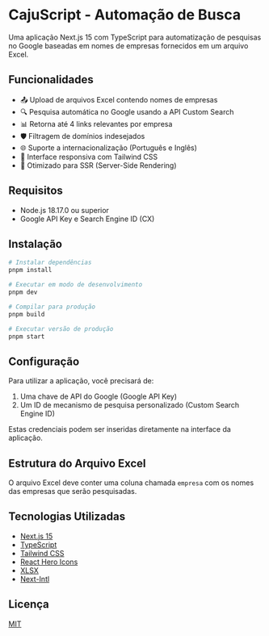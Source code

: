 # CajuScript - Automação de Busca

Uma aplicação Next.js 15 com TypeScript para automatização de pesquisas no Google baseadas em nomes de empresas fornecidos em um arquivo Excel.

## Funcionalidades

- 📤 Upload de arquivos Excel contendo nomes de empresas
- 🔍 Pesquisa automática no Google usando a API Custom Search
- 📊 Retorna até 4 links relevantes por empresa
- 🛡️ Filtragem de domínios indesejados
- 🌐 Suporte a internacionalização (Português e Inglês)
- 📱 Interface responsiva com Tailwind CSS
- 🚀 Otimizado para SSR (Server-Side Rendering)

## Requisitos

- Node.js 18.17.0 ou superior
- Google API Key e Search Engine ID (CX)

## Instalação

```bash
# Instalar dependências
pnpm install

# Executar em modo de desenvolvimento
pnpm dev

# Compilar para produção
pnpm build

# Executar versão de produção
pnpm start
```

## Configuração

Para utilizar a aplicação, você precisará de:

1. Uma chave de API do Google (Google API Key)
2. Um ID de mecanismo de pesquisa personalizado (Custom Search Engine ID)

Estas credenciais podem ser inseridas diretamente na interface da aplicação.

## Estrutura do Arquivo Excel

O arquivo Excel deve conter uma coluna chamada `empresa` com os nomes das empresas que serão pesquisadas.

## Tecnologias Utilizadas

- [Next.js 15](https://nextjs.org/)
- [TypeScript](https://www.typescriptlang.org/)
- [Tailwind CSS](https://tailwindcss.com/)
- [React Hero Icons](https://heroicons.com/)
- [XLSX](https://github.com/SheetJS/sheetjs)
- [Next-Intl](https://next-intl-docs.vercel.app/)

## Licença

[MIT](https://choosealicense.com/licenses/mit/)
